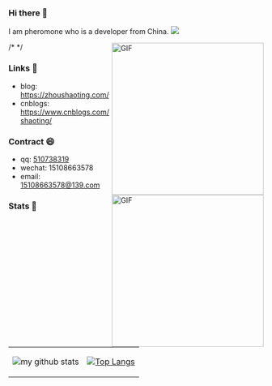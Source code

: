 ### Hi there 👋
I am pheromone who is a developer from China. ![](https://visitor-badge.glitch.me/badge?page_id=pheromone)

/* <img align="right" src="https://media.giphy.com/media/3M4NpbLCTxBqU/giphy.gif" alt="GIF"  height="300" /> */ 
<img align="right" src="https://media.giphy.com/media/1ez0KAjRWZsA/giphy.gif" alt="GIF"  height="300" />

### Links 📌

- blog: [https://zhoushaoting.com/ ](https://zhoushaoting.com/ )
- cnblogs: [https://www.cnblogs.com/shaoting/  ](https://www.cnblogs.com/shaoting/  )

### Contract 😄

- qq: <a href="tencent://message/?uin=510738319&Site=-&Menu=yes" target="_blank">510738319</a>
- wechat: 15108663578
- email: 15108663578@139.com

### Stats 🌱

<table cellspacing="0" cellpadding="0" style="border: none">
  <tr>
    <td>
      
![my github stats](https://github-readme-stats.vercel.app/api?username=pheromone&show_icons=true&hide_border=true&hide=contribs,prs)
    </td>
    <td>
      
[![Top Langs](https://github-readme-stats.vercel.app/api/top-langs/?username=pheromone&layout=compact)](https://github.com/anuraghazra/github-readme-stats)  
    </td>
    </tr> 
